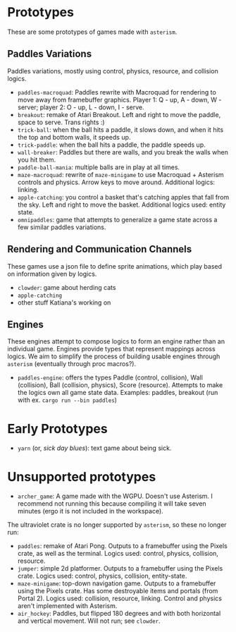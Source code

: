 # Prototypes

These are some prototypes of games made with `asterism`.

## Paddles Variations

Paddles variations, mostly using control, physics, resource, and collision logics.

- `paddles-macroquad`: Paddles rewrite with Macroquad for rendering to move away from framebuffer graphics. Player 1: Q - up, A - down, W - server; player 2: O - up, L - down, I - serve.
- `breakout`: remake of Atari Breakout. Left and right to move the paddle, space to serve. Trans rights :)
- `trick-ball`: when the ball hits a paddle, it slows down, and when it hits the top and bottom walls, it speeds up.
- `trick-paddle`: when the ball hits a paddle, the paddle speeds up.
- `wall-breaker`: Paddles but there are walls, and you break the walls when you hit them.
- `paddle-ball-mania`: multiple balls are in play at all times.
- `maze-macroquad`: rewrite of `maze-minigame` to use Macroquad + Asterism controls and physics. Arrow keys to move around. Additional logics: linking.
- `apple-catching`: you control a basket that's catching apples that fall from the sky. Left and right to move the basket. Additional logics used: entity state.
- `omnipaddles`: game that attempts to generalize a game state across a few similar paddles variations.

## Rendering and Communication Channels

These games use a json file to define sprite animations, which play based on information given by logics.

- `clowder`: game about herding cats
- `apple-catching`
- other stuff Katiana's working on

## Engines

These engines attempt to compose logics to form an engine rather than an individual game. Engines provide types that represent mappings across logics. We aim to simplify the process of building usable engines through `asterism` (eventually through proc macros?).

- `paddles-engine`: offers the types Paddle (control, collision), Wall (collision), Ball (collision, physics), Score (resource). Attempts to make the logics own all game state data. Examples: paddles, breakout (run with ex. `cargo run --bin paddles`)

# Early Prototypes

- `yarn` (or, _sick day blues_): text game about being sick.

# Unsupported prototypes

- `archer_game`: A game made with the WGPU. Doesn't use Asterism. I recommend not running this because compiling it will take seven minutes (ergo it is not included in the workspace).

The ultraviolet crate is no longer supported by `asterism`, so these no longer run:

- `paddles`: remake of Atari Pong. Outputs to a framebuffer using the Pixels crate, as well as the terminal. Logics used: control, physics, collision, resource.
- `jumper`: simple 2d platformer. Outputs to a framebuffer using the Pixels crate. Logics used: control, physics, collision, entity-state.
- `maze-minigame`: top-down navigation game. Outputs to a framebuffer using the Pixels crate. Has some destroyable items and portals (from Portal 2). Logics used: collision, resource, linking. Control and physics aren't implemented with Asterism.
- `air_hockey`: Paddles, but flipped 180 degrees and with both horizontal and vertical movement. Will not run; see `clowder`.

<!-- some of the text here for earlier prototypes is originally from a writeup for a demo from Summer 2020, by Cynthia Li and Julie Ye: https://pom-itb-gitlab01.campus.pomona.edu/cxla2018/asterism-demo. -->
